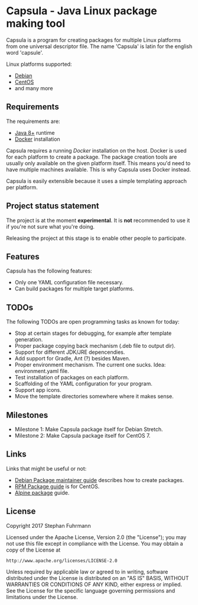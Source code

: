 # Capsula - Java Linux package making tool

Capsula is a program for creating packages for multiple
Linux platforms from one universal descriptor file. 
The name 'Capsula' is latin for the english word 'capsule'.

Linux platforms supported:

* [Debian](https://www.debian.org/)
* [CentOS](https://www.centos.org/)
* and many more

## Requirements

The requirements are:

* [Java 8+](http://www.oracle.com/technetwork/java/index.html) runtime
* [Docker](https://www.docker.com/) installation

Capsula requires a running *Docker* installation on the host. Docker is used for each
platform to create a package. The package creation tools are usually only available on
the given platform itself. This means you'd need to have multiple machines available.
This is why Capsula uses Docker instead.

Capsula is easily extensible because it uses a simple templating approach per platform.

## Project status statement

The project is at the moment **experimental**. 
It is **not** recommended to use it if you're not sure what
you're doing.

Releasing the project at this stage is to enable other people
to participate.

## Features

Capsula has the following features:

* Only one YAML configuration file necessary.
* Can build packages for multiple target platforms.

## TODOs

The following TODOs are open programming tasks as known for today:

* Stop at certain stages for debugging, for example after template generation.
* Proper package copying back mechanism (.deb file to output dir).
* Support for different JDK/JRE depencendies.
* Add support for Gradle, Ant (?) besides Maven.
* Proper environment mechanism. The current one sucks. 
  Idea: environment.yaml file.
* Test installation of packages on each platform.
* Scaffolding of the YAML configuration for your program.
* Support app icons.
* Move the template directories somewhere where it makes sense.

## Milestones

* Milestone 1: Make Capsula package itself for Debian Stretch.
* Milestone 2: Make Capsula package itself for CentOS 7.

## Links

Links that might be useful or not:

* [Debian Package maintainer guide](https://www.debian.org/doc/manuals/maint-guide/first.en.html) describes how to create
  packages.
* [RPM Package guide](http://www.thegeekstuff.com/2015/02/rpm-build-package-example/) is for CentOS.
* [Alpine package](https://wiki.alpinelinux.org/wiki/Creating_an_Alpine_package) guide.

## License

Copyright 2017 Stephan Fuhrmann

Licensed under the Apache License, Version 2.0 (the "License");
you may not use this file except in compliance with the License.
You may obtain a copy of the License at

    http://www.apache.org/licenses/LICENSE-2.0

Unless required by applicable law or agreed to in writing, software
distributed under the License is distributed on an "AS IS" BASIS,
WITHOUT WARRANTIES OR CONDITIONS OF ANY KIND, either express or implied.
See the License for the specific language governing permissions and
limitations under the License. 

